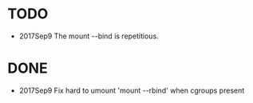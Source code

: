 # TODO
* 2017Sep9 The mount --bind is repetitious.
# DONE
* 2017Sep9 Fix hard to umount 'mount --rbind' when cgroups present
